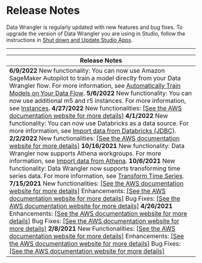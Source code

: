 # Release Notes<a name="data-wrangler-release-notes"></a>

Data Wrangler is regularly updated with new features and bug fixes\. To upgrade the version of Data Wrangler you are using in Studio, follow the instructions in [Shut down and Update Studio Apps](studio-tasks-update-apps.md)\.


****  

| Release Notes | 
| --- | 
|  **6/9/2022** New functionality: You can now use Amazon SageMaker Autopilot to train a model direclty from your Data Wrangler flow\. For more information, see [Automatically Train Models on Your Data Flow](data-wrangler-autopilot.md)\. **5/6/2022** New functionality: You can now use additional m5 and r5 instances\. For more information, see [Instances](data-wrangler-data-flow.md#data-wrangler-data-flow-instances)\. **4/27/2022** New functionalities: [\[See the AWS documentation website for more details\]](http://docs.aws.amazon.com/sagemaker/latest/dg/data-wrangler-release-notes.html) **4/1/2022** New functionality: You can now use Databricks as a data source\. For more information, see [Import data from Databricks \(JDBC\)](data-wrangler-import.md#data-wrangler-databricks)\. **2/2/2022** New functionalities: [\[See the AWS documentation website for more details\]](http://docs.aws.amazon.com/sagemaker/latest/dg/data-wrangler-release-notes.html) **10/16/2021** New functionality: Data Wrangler now supports Athena workgroups\. For more information, see [Import data from Athena](data-wrangler-import.md#data-wrangler-import-athena)\. **10/6/2021** New functionality: Data Wrangler now supports transforming time series data\. For more information, see [Transform Time Series](data-wrangler-transform.md#data-wrangler-transform-time-series)\. **7/15/2021** New functionalities: [\[See the AWS documentation website for more details\]](http://docs.aws.amazon.com/sagemaker/latest/dg/data-wrangler-release-notes.html) Enhancements: [\[See the AWS documentation website for more details\]](http://docs.aws.amazon.com/sagemaker/latest/dg/data-wrangler-release-notes.html)  Bug Fixes: [\[See the AWS documentation website for more details\]](http://docs.aws.amazon.com/sagemaker/latest/dg/data-wrangler-release-notes.html) **4/26/2021**  Enhancements: [\[See the AWS documentation website for more details\]](http://docs.aws.amazon.com/sagemaker/latest/dg/data-wrangler-release-notes.html) Bug Fixes: [\[See the AWS documentation website for more details\]](http://docs.aws.amazon.com/sagemaker/latest/dg/data-wrangler-release-notes.html) **2/8/2021**  New Functionalities: [\[See the AWS documentation website for more details\]](http://docs.aws.amazon.com/sagemaker/latest/dg/data-wrangler-release-notes.html) Enhancements: [\[See the AWS documentation website for more details\]](http://docs.aws.amazon.com/sagemaker/latest/dg/data-wrangler-release-notes.html) Bug Fixes: [\[See the AWS documentation website for more details\]](http://docs.aws.amazon.com/sagemaker/latest/dg/data-wrangler-release-notes.html)  | 
